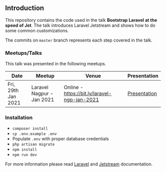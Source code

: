 ## Introduction

This repository contains the code used in the talk **Bootstrap Laravel at the speed of Jet**. The talk introduces Laravel Jetstream and shows how to do some common customizations.

The commits on `master` branch represents each step covered in the talk.

### Meetups/Talks
This talk was presented in the following meetups.

| Date | Meetup | Venue | Presentation |
| ---- | ------ | ----- | ------------ |
| Fri, 29th Jan 2021 | Laravel Nagpur - Jan 2021 | Online - https://bit.ly/laravel-ngp-jan-2021 | [Presentation](/resources/docs/laravel-ngp-jan-2021-presentation.pdf) |

### Installation

- `composer install`
- `cp .env.example .env`
- Populate `.env` with proper database credentials
- `php artisan migrate`
- `npm install`
- `npm run dev`

For more information please read [Laravel](https://laravel.com/docs) and [Jetstream](https://jetstream.laravel.com/) documentation.
